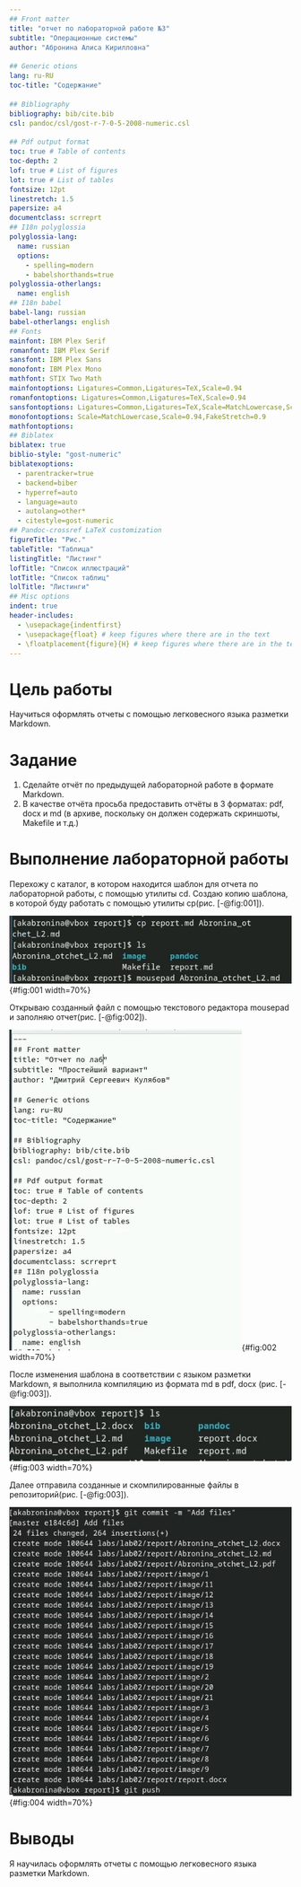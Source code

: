 ```yaml
---
## Front matter
title: "отчет по лабораторной работе №3"
subtitle: "Операционные системы"
author: "Абронина Алиса Кирилловна"

## Generic otions
lang: ru-RU
toc-title: "Содержание"

## Bibliography
bibliography: bib/cite.bib
csl: pandoc/csl/gost-r-7-0-5-2008-numeric.csl

## Pdf output format
toc: true # Table of contents
toc-depth: 2
lof: true # List of figures
lot: true # List of tables
fontsize: 12pt
linestretch: 1.5
papersize: a4
documentclass: scrreprt
## I18n polyglossia
polyglossia-lang:
  name: russian
  options:
	- spelling=modern
	- babelshorthands=true
polyglossia-otherlangs:
  name: english
## I18n babel
babel-lang: russian
babel-otherlangs: english
## Fonts
mainfont: IBM Plex Serif
romanfont: IBM Plex Serif
sansfont: IBM Plex Sans
monofont: IBM Plex Mono
mathfont: STIX Two Math
mainfontoptions: Ligatures=Common,Ligatures=TeX,Scale=0.94
romanfontoptions: Ligatures=Common,Ligatures=TeX,Scale=0.94
sansfontoptions: Ligatures=Common,Ligatures=TeX,Scale=MatchLowercase,Scale=0.94
monofontoptions: Scale=MatchLowercase,Scale=0.94,FakeStretch=0.9
mathfontoptions:
## Biblatex
biblatex: true
biblio-style: "gost-numeric"
biblatexoptions:
  - parentracker=true
  - backend=biber
  - hyperref=auto
  - language=auto
  - autolang=other*
  - citestyle=gost-numeric
## Pandoc-crossref LaTeX customization
figureTitle: "Рис."
tableTitle: "Таблица"
listingTitle: "Листинг"
lofTitle: "Список иллюстраций"
lotTitle: "Список таблиц"
lolTitle: "Листинги"
## Misc options
indent: true
header-includes:
  - \usepackage{indentfirst}
  - \usepackage{float} # keep figures where there are in the text
  - \floatplacement{figure}{H} # keep figures where there are in the text
---
```


# Цель работы

Научиться оформлять отчеты с помощью легковесного языка разметки Markdown.


# Задание

1. Сделайте отчёт по предыдущей лабораторной работе в формате Markdown.
2. В качестве отчёта просьба предоставить отчёты в 3 форматах: pdf, docx и md (в архиве,
поскольку он должен содержать скриншоты, Makefile и т.д.)

# Выполнение лабораторной работы

Перехожу с каталог, в котором находится шаблон для отчета по лабораторной работы, с помощью утилиты cd. Создаю копию шаблона, в которой буду работать с помощью утилиты cp(рис. [-@fig:001]).

![Копирование файла](image/1){#fig:001 width=70%}

Открываю созданный файл с помощью текстового редактора mousepad и заполняю отчет(рис. [-@fig:002]).

![Изменение файла](image/2){#fig:002 width=70%}

После изменения шаблона в соответствии с языком разметки Markdown, я выполнила компиляцию из формата md в pdf, docx (рис. [-@fig:003]).

![Компиляция отчета](image/3){#fig:003 width=70%}

Далее отправила созданные и скомпилированные файлы в репозиторий(рис. [-@fig:003]).

![Отправка файлов на github](image/4){#fig:004 width=70%}

# Выводы

Я научилась оформлять отчеты с помощью легковесного языка разметки Markdown.
